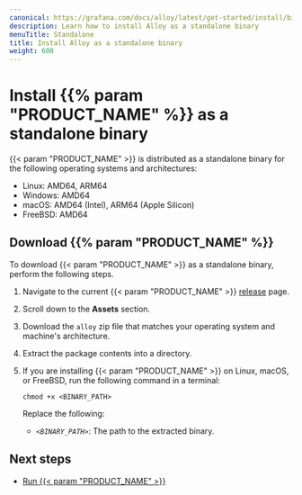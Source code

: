 ```yaml
---
canonical: https://grafana.com/docs/alloy/latest/get-started/install/binary/
description: Learn how to install Alloy as a standalone binary
menuTitle: Standalone
title: Install Alloy as a standalone binary
weight: 600
---
```


# Install {{% param "PRODUCT_NAME" %}} as a standalone binary

{{< param "PRODUCT_NAME" >}} is distributed as a standalone binary for the following operating systems and architectures:

* Linux: AMD64, ARM64
* Windows: AMD64
* macOS: AMD64 (Intel), ARM64 (Apple Silicon)
* FreeBSD: AMD64

## Download {{% param "PRODUCT_NAME" %}}

To download {{< param "PRODUCT_NAME" >}} as a standalone binary, perform the following steps.

1. Navigate to the current {{< param "PRODUCT_NAME" >}} [release][] page.

1. Scroll down to the **Assets** section.

1. Download the `alloy` zip file that matches your operating system and machine's architecture.

1. Extract the package contents into a directory.

1. If you are installing {{< param "PRODUCT_NAME" >}} on Linux, macOS, or FreeBSD, run the following command in a terminal:

   ```shell
   chmod +x <BINARY_PATH>
   ```

   Replace the following:
   - _`<BINARY_PATH>`_: The path to the extracted binary.

## Next steps

- [Run {{< param "PRODUCT_NAME" >}}][Run]

[release]: https://github.com/grafana/alloy/releases
[Run]: ../../run/binary/
